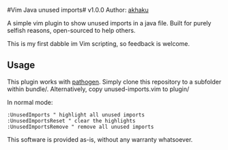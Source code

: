 #Vim Java unused imports#
v1.0.0
Author: [akhaku](http://akhaku.com)

A simple vim plugin to show unused imports in a java file. Built for purely
selfish reasons, open-sourced to help others.

This is my first dabble im Vim scripting, so feedback is welcome.

## Usage ##
This plugin works with [pathogen](https://github.com/tpope/vim-pathogen). Simply
clone this repository to a subfolder within bundle/. Alternatively, copy 
unused-imports.vim to plugin/

In normal mode:

    :UnusedImports " highlight all unused imports
    :UnusedImportsReset " clear the highlights
    :UnusedImportsRemove " remove all unused imports

This software is provided as-is, without any warranty whatsoever.
